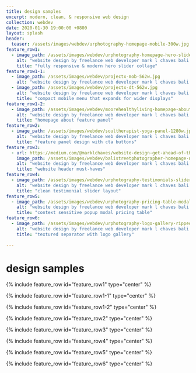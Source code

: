 ```yaml
---
title: design samples
excerpt: modern, clean, & responsive web design 
collection: webdev
date: 2020-01-30 19:00:00 +0800
layout: splash
header:
  teaser: /assets/images/webdev/urphotography-homepage-mobile-300w.jpg
feature_row1:
  - image_path: /assets/images/webdev/urphotography-homepage-hero-slider-yoga-1280w.jpg
    alt: "website design by freelance web developer mark l chaves bali indonesia"
    title: "fully responsive & modern hero slider collage"
feature_row1-1:
  - image_path: /assets/images/webdev/projectx-mob-562w.jpg
    alt: "website design by freelance web developer mark l chaves bali indonesia"
  - image_path: /assets/images/webdev/projectx-dt-562w.jpg
    alt: "website design by freelance web developer mark l chaves bali indonesia"
    title: "compact mobile menu that expands for wider displays"
feature_row1-2:
  - image_path: /assets/images/webdev/moorehealthyliving-homepage-about-panel-1280w.jpg
    alt: "website design by freelance web developer mark l chaves bali indonesia"
    title: "homepage about feature panel"
feature_row2:
  - image_path: /assets/images/webdev/soultherapist-yoga-panel-1280w.jpg
    alt: "website design by freelance web developer mark l chaves bali indonesia"
    title: "feature panel design with cta buttons"
feature_row3:
  - url: https://medium.com/@marklchaves/website-design-get-ahead-of-the-curve-with-your-header-31cc29e3f833
    image_path: /assets/images/webdev/balistreetphotographer-homepage-new-logo-1280w.jpg
    alt: "website design by freelance web developer mark l chaves bali indonesia"
    title: "website header must-haves"
feature_row4:
  - image_path: /assets/images/webdev/urphotography-testimonials-slider-1280w.jpg
    alt: "website design by freelance web developer mark l chaves bali indonesia"
    title: "clean testimonial slider layout"
feature_row5:
  - image_path: /assets/images/webdev/urphotography-pricing-table-modal-1280w.jpg
    alt: "website design by freelance web developer mark l chaves bali indonesia"
    title: "context sensitive popup modal pricing table"
feature_row6:
  - image_path: /assets/images/webdev/urphotography-logo-gallery-ripped-paper-1280w.jpg
    alt: "website design by freelance web developer mark l chaves bali indonesia"
    title: "textured separator with logo gallery"

---
```

# design samples

{% include feature_row id="feature_row1" type="center" %}

{% include feature_row id="feature_row1-1" type="center" %}

{% include feature_row id="feature_row1-2" type="center" %}

{% include feature_row id="feature_row2" type="center" %}

{% include feature_row id="feature_row3" type="center" %}

{% include feature_row id="feature_row4" type="center" %}

{% include feature_row id="feature_row5" type="center" %}

{% include feature_row id="feature_row6" type="center" %}